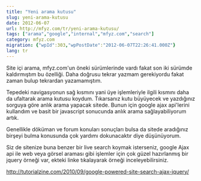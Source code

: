 ```yaml
---
title: "Yeni arama kutusu"
slug: yeni-arama-kutusu
date: 2012-06-07
url: http://mfyz.com/tr/yeni-arama-kutusu/
tags: ["arama","google","internal","mfyz.com","search"]
category: mfyz.com
migration: {"wpId":303,"wpPostDate":"2012-06-07T22:26:41.000Z"}
lang: tr
---
```


Site içi arama, mfyz.com'un öneki sürümlerinde vardı fakat son iki sürümde kaldırmıştım bu özelliği. Daha doğrusu tekrar yazmam gerekiyordu fakat zaman bulup tekrardan yazamamıştım.

Tepedeki navigasyonun sağ kısmını yani üye işlemleriyle ilgili kısmını daha da ufaltarak arama kutusu koydum. Tıkarsanız kutu büyüyecek ve yazdığınız sorguya göre anlık arama yapacak sitede. Bunun için google ajax api'lerini kullandım ve basit bir javascript sonucunda anlık arama sağlayabiliyorum artık.

Genellikle döküman ve forum konuları sonuçları bulsa da sitede aradığınız birşeyi bulma konusunda çok yardımı dokunacaktır diye düşünüyorum.

Siz de sitenize buna benzer bir live search koymak isterseniz, google Ajax api ile web veya görsel araması gibi işlemler için çok güzel hazırlanmış bir jquery örneği var, ekteki linke tıkalayarak örneği inceleyebilirsiniz.

http://tutorialzine.com/2010/09/google-powered-site-search-ajax-jquery/